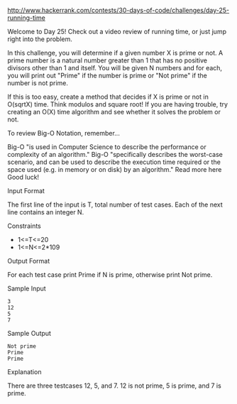 http://www.hackerrank.com/contests/30-days-of-code/challenges/day-25-running-time

Welcome to Day 25! Check out a video review of running time, or just jump right into the problem.

In this challenge, you will determine if a given number X is prime or not. A prime number is a natural number greater than 1 that has no positive divisors other than 1 and itself. You will be given N numbers and for each, you will print out "Prime" if the number is prime or "Not prime" if the number is not prime.

If this is too easy, create a method that decides if X is prime or not in O(sqrtX) time. Think modulos and square root! If you are having trouble, try creating an O(X) time algorithm and see whether it solves the problem or not.

To review Big-O Notation, remember...

Big-O "is used in Computer Science to describe the performance or complexity of an algorithm."
Big-O "specifically describes the worst-case scenario, and can be used to describe the execution time required or the space used (e.g. in memory or on disk) by an algorithm."
Read more here
Good luck!

Input Format

The first line of the input is T, total number of test cases. Each of the next line contains an integer N.

Constraints
* 1<=T<=20
* 1<=N<=2*109

Output Format

For each test case print Prime if N is prime, otherwise print Not prime.

Sample Input
```
3
12
5
7
```
Sample Output
```
Not prime
Prime
Prime
```
Explanation

There are three testcases 12, 5, and 7. 12 is not prime, 5 is prime, and 7 is prime.
